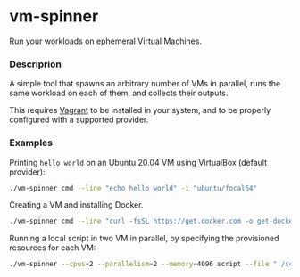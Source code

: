 # vm-spinner

Run your workloads on ephemeral Virtual Machines.

### Descriprion

A simple tool that spawns an arbitrary number of VMs in parallel, runs the same workload on each of them, and collects their outputs.

This requires [Vagrant](https://www.vagrantup.com/) to be installed in your system, and to be properly configured with a supported provider.

### Examples
Printing `hello world` on an Ubuntu 20.04 VM using VirtualBox (default provider):
```bash
./vm-spinner cmd --line "echo hello world" -i "ubuntu/focal64"
```

Creating a VM and installing Docker.
```bash
./vm-spinner cmd --line "curl -fsSL https://get.docker.com -o get-docker.sh && sh ./get-docker.sh" -i "ubuntu/focal64"
```

Running a local script in two VM in parallel, by specifying the provisioned resources for each VM:
```bash
./vm-spinner --cpus=2 --parallelism=2 --memory=4096 script --file "./script.sh" -i "ubuntu/focal64" -i "ubuntu/bionic64"
```
